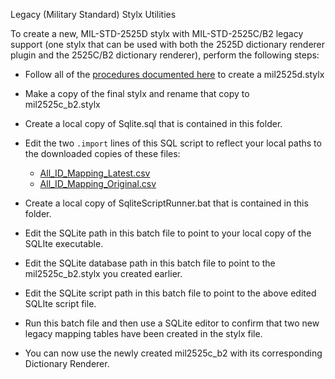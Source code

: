 Legacy (Military Standard) Stylx Utilities

To create a new, MIL-STD-2525D stylx with MIL-STD-2525C/B2 legacy support (one stylx that can be used with both the 2525D dictionary renderer plugin and the 2525C/B2 dictionary renderer), perform the following steps:

* Follow all of the [procedures documented here](../README.md) to create a mil2525d.stylx
* Make a copy of the final stylx and rename that copy to mil2525c_b2.stylx
* Create a local copy of Sqlite.sql that is contained in this folder. 
* Edit the two `.import` lines of this SQL script to reflect your local paths to the downloaded copies of these files: 
	* [All_ID_Mapping_Latest.csv](../../style-source-files/mil2525c_b2/legacy_support)
	* [All_ID_Mapping_Original.csv](../../style-source-files/mil2525c_b2/legacy_support)
* Create a local copy of SqliteScriptRunner.bat that is contained in this folder. 
* Edit the SQLite path in this batch file to point to your local copy of the SQLIte executable.
* Edit the SQLite database path in this batch file to point to the mil2525c_b2.stylx you created earlier.
* Edit the SQLite script path in this batch file to point to the above edited SQLIte script file.
* Run this batch file and then use a SQLite editor to confirm that two new legacy mapping tables have been created in the stylx file.

* You can now use the newly created mil2525c_b2 with its corresponding Dictionary Renderer.